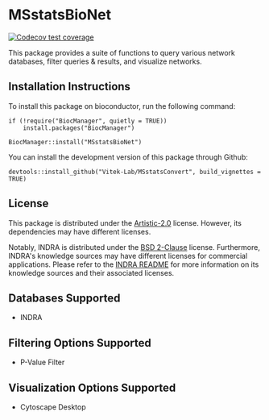 # MSstatsBioNet

[![Codecov test coverage](https://codecov.io/github/Vitek-Lab/MSstatsBioNet/graph/badge.svg?token=SCPSPMTOEF)](https://codecov.io/github/Vitek-Lab/MSstatsBioNet)

This package provides a suite of functions to query various network databases, 
filter queries & results, and visualize networks.

## Installation Instructions

To install this package on bioconductor, run the following command:
```
if (!require("BiocManager", quietly = TRUE))
    install.packages("BiocManager")

BiocManager::install("MSstatsBioNet")
```

You can install the development version of this package through Github:

```
devtools::install_github("Vitek-Lab/MSstatsConvert", build_vignettes = TRUE)
```

## License
This package is distributed under the [Artistic-2.0](https://opensource.org/licenses/Artistic-2.0) license.  However, its dependencies may have different licenses.  

Notably, INDRA is distributed under the [BSD 2-Clause](https://opensource.org/license/bsd-2-clause) license.  Furthermore, INDRA's knowledge sources may have different licenses for commercial applications.  Please refer to the [INDRA README](https://github.com/sorgerlab/indra?tab=readme-ov-file#indra-modules) for more information on its knowledge sources and their associated licenses.

## Databases Supported

- INDRA

## Filtering Options Supported

- P-Value Filter

## Visualization Options Supported

- Cytoscape Desktop 
